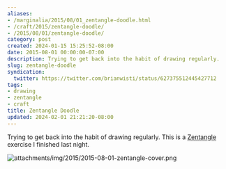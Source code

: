 ```yaml
---
aliases:
- /marginalia/2015/08/01_zentangle-doodle.html
- /craft/2015/zentangle-doodle/
- /2015/08/01/zentangle-doodle/
category: post
created: 2024-01-15 15:25:52-08:00
date: 2015-08-01 00:00:00-07:00
description: Trying to get back into the habit of drawing regularly.
slug: zentangle-doodle
syndication:
  twitter: https://twitter.com/brianwisti/status/627375512445427712
tags:
- drawing
- zentangle
- craft
title: Zentangle Doodle
updated: 2024-02-01 21:21:20-08:00
---
```


Trying to get back into the habit of drawing regularly. This is a [Zentangle](../../../card/Zentangle.md) exercise I finished last night.

<!--more-->

![attachments/img/2015/2015-08-01-zentangle-cover.png](../../../attachments/img/2015/2015-08-01-zentangle-cover.png)